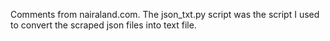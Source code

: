 Comments from nairaland.com. The json_txt.py script was the script I used to convert the scraped json files into text file.
